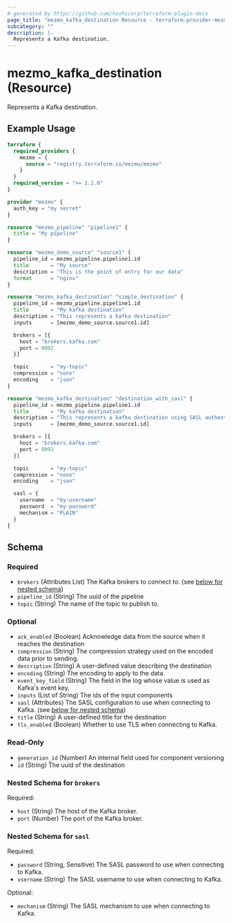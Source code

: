 ```yaml
---
# generated by https://github.com/hashicorp/terraform-plugin-docs
page_title: "mezmo_kafka_destination Resource - terraform-provider-mezmo"
subcategory: ""
description: |-
  Represents a Kafka destination.
---
```


# mezmo_kafka_destination (Resource)

Represents a Kafka destination.

## Example Usage

```terraform
terraform {
  required_providers {
    mezmo = {
      source = "registry.terraform.io/mezmo/mezmo"
    }
  }
  required_version = ">= 1.1.0"
}

provider "mezmo" {
  auth_key = "my secret"
}

resource "mezmo_pipeline" "pipeline1" {
  title = "My pipeline"
}

resource "mezmo_demo_source" "source1" {
  pipeline_id = mezmo_pipeline.pipeline1.id
  title       = "My source"
  description = "This is the point of entry for our data"
  format      = "nginx"
}

resource "mezmo_kafka_destination" "simple_destination" {
  pipeline_id = mezmo_pipeline.pipeline1.id
  title       = "My kafka destination"
  description = "This represents a kafka destination"
  inputs      = [mezmo_demo_source.source1.id]

  brokers = [{
    host = "brokers.kafka.com"
    port = 9092
  }]

  topic       = "my-topic"
  compression = "none"
  encoding    = "json"
}

resource "mezmo_kafka_destination" "destination_with_sasl" {
  pipeline_id = mezmo_pipeline.pipeline1.id
  title       = "My kafka destination"
  description = "This represents a kafka destination using SASL authentication"
  inputs      = [mezmo_demo_source.source1.id]

  brokers = [{
    host = "brokers.kafka.com"
    port = 9092
  }]

  topic       = "my-topic"
  compression = "none"
  encoding    = "json"

  sasl = {
    username  = "my-username"
    password  = "my-password"
    mechanism = "PLAIN"
  }
}
```

<!-- schema generated by tfplugindocs -->
## Schema

### Required

- `brokers` (Attributes List) The Kafka brokers to connect to. (see [below for nested schema](#nestedatt--brokers))
- `pipeline_id` (String) The uuid of the pipeline
- `topic` (String) The name of the topic to publish to.

### Optional

- `ack_enabled` (Boolean) Acknowledge data from the source when it reaches the destination
- `compression` (String) The compression strategy used on the encoded data prior to sending.
- `description` (String) A user-defined value describing the destination
- `encoding` (String) The encoding to apply to the data.
- `event_key_field` (String) The field in the log whose value is used as Kafka's event key.
- `inputs` (List of String) The ids of the input components
- `sasl` (Attributes) The SASL configuration to use when connecting to Kafka. (see [below for nested schema](#nestedatt--sasl))
- `title` (String) A user-defined title for the destination
- `tls_enabled` (Boolean) Whether to use TLS when connecting to Kafka.

### Read-Only

- `generation_id` (Number) An internal field used for component versioning
- `id` (String) The uuid of the destination

<a id="nestedatt--brokers"></a>
### Nested Schema for `brokers`

Required:

- `host` (String) The host of the Kafka broker.
- `port` (Number) The port of the Kafka broker.


<a id="nestedatt--sasl"></a>
### Nested Schema for `sasl`

Required:

- `password` (String, Sensitive) The SASL password to use when connecting to Kafka.
- `username` (String) The SASL username to use when connecting to Kafka.

Optional:

- `mechanism` (String) The SASL mechanism to use when connecting to Kafka.
